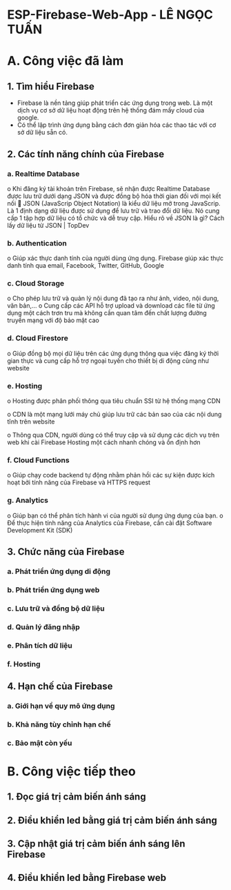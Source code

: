 # ESP-Firebase-Web-App - LÊ NGỌC TUẤN

# A. Công việc đã làm 
## 1.	Tìm hiểu Firebase

-	Firebase là nền tảng giúp phát triển các ứng dụng trong web. Là một dịch vụ cơ sở dữ liệu hoạt động trên hệ thống đám mấy cloud của google.
-	Có thể lập trình ứng dụng bằng cách đơn giản hóa các thao tác với cơ sở dữ liệu sẵn có.

## 2.	Các tính năng chính của Firebase
### a.	Realtime Database

o	Khi đăng ký tài khoản trên Firebase, sẽ nhận được Realtime Database được lưu trữ dưới dạng JSON và được đồng bộ hóa thời gian đối với mọi kết nối
	JSON (JavaScrip Object Notation) là kiểu dữ liệu mở trong JavaScrip. Là 1 định dạng dữ liệu được sử dụng để lưu trữ và trao đổi dữ liệu. Nó cung
cấp 1 tập hợp dữ liệu có tổ chức và dễ truy cập. Hiểu rõ về JSON là gì? Cách lấy dữ liệu từ JSON | TopDev

### b.	Authentication

o	Giúp xác thực danh tính của người dùng ứng dụng. Firebase giúp xác thực danh tính qua email, Facebook, Twitter, GitHub, Google
### c.	Cloud Storage

o	Cho phép lưu trữ và quản lý nội dung đã tạo ra như ảnh, video, nội dung, văn bản,...
o	Cung cấp các API hỗ trợ upload và download các file từ ứng dụng một cách trơn tru mà không cần quan tâm đến chất lượng đường truyền mạng với độ bảo mật cao
### d.	Cloud Firestore

o	Giúp đồng bộ mọi dữ liệu trên các ứng dụng thông qua việc đăng ký thời gian thực và cung cấp hỗ trợ ngoại tuyến cho thiết bị di động cũng như website
### e.	Hosting

o	Hosting được phân phối thông qua tiêu chuẩn SSI từ hệ thống mạng CDN

o	CDN là một mạng lưới máy chủ giúp lưu trữ các bản sao của các nội dung tĩnh trên website

o	Thông qua CDN, người dùng có thể truy cập và sử dụng các dịch vụ trên web khi cài Firebase Hosting một cách nhanh chóng và ổn định hơn
### f.	Cloud Functions

o	Giúp chạy code backend tự động nhằm phản hồi các sự kiện được kích hoạt bởi tính năng của Firebase và HTTPS request
### g.	Analytics

o	Giúp bạn có thể phân tích hành vi của người sử dụng ứng dụng của bạn.
o	Để thực hiện tính năng của Analytics của Firebase, cần cài đặt Software Development Kit (SDK)
## 3.	Chức năng của Firebase

### a.	Phát triển ứng dụng di động
### b.	Phát triển ứng dụng web
### c.	Lưu trữ và đồng bộ dữ liệu
### d.	Quản lý đăng nhập
### e.	Phân tích dữ liệu
### f.	Hosting

## 4.	Hạn chế của Firebase
### a.	Giới hạn về quy mô ứng dụng
### b.	Khả năng tùy chỉnh hạn chế
### c.	Bảo mật còn yếu

# B. Công việc tiếp theo

## 1. Đọc giá trị cảm biến ánh sáng
## 2. Điều khiển led bằng giá trị cảm biến ánh sáng
## 3. Cập nhật giá trị cảm biến ánh sáng lên Firebase
## 4. Điều khiển led bằng Firebase web
